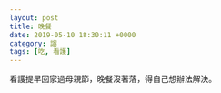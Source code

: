 ```yaml
---
layout: post
title: 晚餐
date: 2019-05-10 18:30:11 +0000
category: 謅
tags: [吃, 看護]
---
```

看護提早回家過母親節，晚餐沒著落，得自己想辦法解決。

<!--

我到全聯超市，炒了三道下酒菜：
1. 炒海瓜子，
2. 宮保雞丁，
3. 鹽酥龍珠，

外加一罐鳳梨口味台啤，總價約 200 元，打發我的晚餐。

因為全聯沒有座位，
只能打包回家。

![1](/blog/assets/images/2019/dinner.jpg)

以上當然是假的，
這麼健康的飲食不適合病人。
